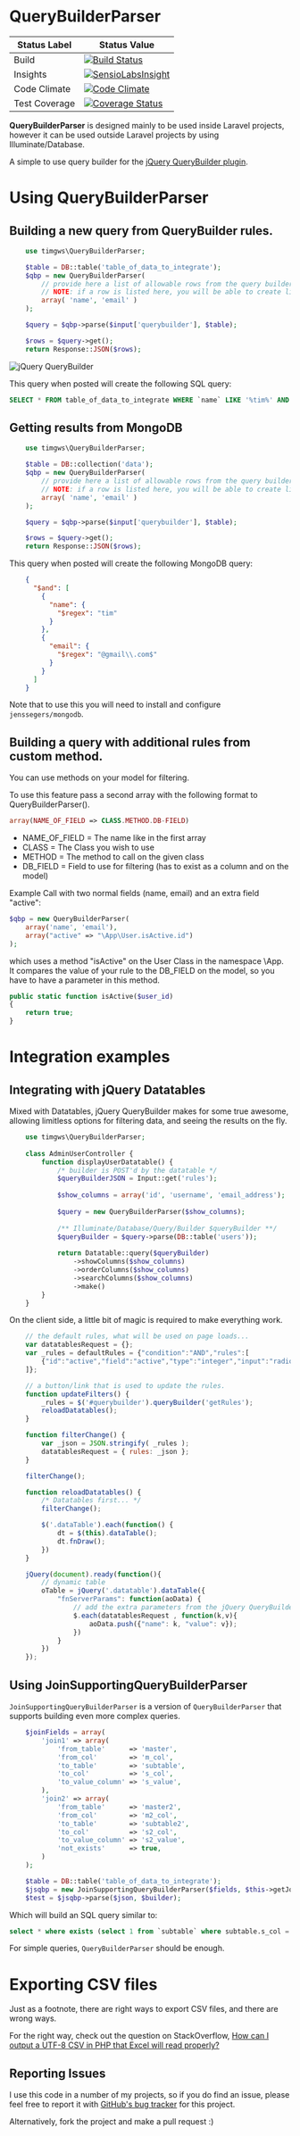 # QueryBuilderParser

Status Label  | Status Value
--------------|-------------
Build | [![Build Status](https://travis-ci.org/timgws/QueryBuilderParser.svg?branch=master)](https://travis-ci.org/timgws/QueryBuilderParser)
Insights | [![SensioLabsInsight](https://insight.sensiolabs.com/projects/70403e01-ad39-4117-bdef-d0c09c382555/mini.png?branch=master)](https://insight.sensiolabs.com/projects/70403e01-ad39-4117-bdef-d0c09c382555)
Code Climate | [![Code Climate](https://codeclimate.com/github/timgws/QueryBuilderParser/badges/gpa.svg)](https://codeclimate.com/github/timgws/QueryBuilderParser)
Test Coverage | [![Coverage Status](https://coveralls.io/repos/github/timgws/QueryBuilderParser/badge.svg?branch=master)](https://coveralls.io/github/timgws/QueryBuilderParser?branch=master)

**QueryBuilderParser** is designed mainly to be used inside Laravel projects, however it can be used outside Laravel
projects by using Illuminate/Database.

A simple to use query builder for the [jQuery QueryBuilder plugin](http://querybuilder.js.org/demo.html#plugins).

# Using QueryBuilderParser

## Building a new query from QueryBuilder rules.

```php
    use timgws\QueryBuilderParser;

    $table = DB::table('table_of_data_to_integrate');
    $qbp = new QueryBuilderParser(
        // provide here a list of allowable rows from the query builder.
        // NOTE: if a row is listed here, you will be able to create limits on that row from QBP.
        array( 'name', 'email' )
    );

    $query = $qbp->parse($input['querybuilder'], $table);

    $rows = $query->get();
    return Response::JSON($rows);
```

![jQuery QueryBuilder](/querybuilder.png?raw=true "jQuery QueryBuilder")

This query when posted will create the following SQL query:

```sql
SELECT * FROM table_of_data_to_integrate WHERE `name` LIKE '%tim%' AND `email` LIKE '%@gmail.com'
```

## Getting results from MongoDB
```php
    use timgws\QueryBuilderParser;

    $table = DB::collection('data');
    $qbp = new QueryBuilderParser(
        // provide here a list of allowable rows from the query builder.
        // NOTE: if a row is listed here, you will be able to create limits on that row from QBP.
        array( 'name', 'email' )
    );

    $query = $qbp->parse($input['querybuilder'], $table);

    $rows = $query->get();
    return Response::JSON($rows);
```

This query when posted will create the following MongoDB query:

```json
    {
      "$and": [
        {
          "name": {
            "$regex": "tim"
          }
        },
        {
          "email": {
            "$regex": "@gmail\\.com$"
          }
        }
      ]
    }
```

Note that to use this you will need to install and configure `jenssegers/mongodb`.

## Building a query with additional rules from custom method.

You can use methods on your model for filtering.

To use this feature pass a second array with the following format to QueryBuilderParser().
```php
array(NAME_OF_FIELD => CLASS.METHOD.DB-FIELD) 
```

* NAME_OF_FIELD = The name like in the first array
* CLASS         = The Class you wish to use
* METHOD        = The method to call on the given class
* DB_FIELD      = Field to use for filtering (has to exist as a column and on the model)

Example Call with two normal fields (name, email) and an extra field "active":
```php
$qbp = new QueryBuilderParser(
    array('name', 'email'), 
    array("active" => "\App\User.isActive.id")
);
```

which uses a method "isActive" on the User Class in the namespace \App.
It compares the value of your rule to the DB_FIELD on the model, so you have to have a parameter in this method.
```php
public static function isActive($user_id)
{
    return true;
}
```

# Integration examples

## Integrating with jQuery Datatables

Mixed with Datatables, jQuery QueryBuilder makes for some true awesome, allowing limitless options
for filtering data, and seeing the results on the fly.

```php
    use timgws\QueryBuilderParser;
    
    class AdminUserController {
        function displayUserDatatable() {
            /* builder is POST'd by the datatable */
            $queryBuilderJSON = Input::get('rules');
            
            $show_columns = array('id', 'username', 'email_address');
            
            $query = new QueryBuilderParser($show_columns);
            
            /** Illuminate/Database/Query/Builder $queryBuilder **/
            $queryBuilder = $query->parse(DB::table('users'));
            
            return Datatable::query($queryBuilder)
                ->showColumns($show_columns)
                ->orderColumns($show_columns)
                ->searchColumns($show_columns)
                ->make()
        }
    }
```

On the client side, a little bit of magic is required to make everything work.

```js
    // the default rules, what will be used on page loads...
    var datatablesRequest = {};
    var _rules = defaultRules = {"condition":"AND","rules":[
        {"id":"active","field":"active","type":"integer","input":"radio","operator":"equal","value":"1"}
    ]};

    // a button/link that is used to update the rules.
    function updateFilters() {
        _rules = $('#querybuilder').queryBuilder('getRules');
        reloadDatatables();
    }

    function filterChange() {
        var _json = JSON.stringify( _rules );
        datatablesRequest = { rules: _json };
    }

    filterChange();

    function reloadDatatables() {
        /* Datatables first... */
        filterChange();

        $('.dataTable').each(function() {
            dt = $(this).dataTable();
            dt.fnDraw();
        })
    }

    jQuery(document).ready(function(){
        // dynamic table
        oTable = jQuery('.datatable').dataTable({
            "fnServerParams": function(aoData) {
                // add the extra parameters from the jQuery QueryBuilder to the Datatable endpoint...
                $.each(datatablesRequest , function(k,v){
                    aoData.push({"name": k, "value": v});
                })
            }
        })
    });
```

## Using JoinSupportingQueryBuilderParser

`JoinSupportingQueryBuilderParser` is a version of `QueryBuilderParser` that supports building even more complex queries.

```php
    $joinFields = array(
        'join1' => array(
            'from_table'      => 'master',
            'from_col'        => 'm_col',
            'to_table'        => 'subtable',
            'to_col'          => 's_col',
            'to_value_column' => 's_value',
        ),
        'join2' => array(
            'from_table'      => 'master2',
            'from_col'        => 'm2_col',
            'to_table'        => 'subtable2',
            'to_col'          => 's2_col',
            'to_value_column' => 's2_value',
            'not_exists'      => true,
        )
    );

    $table = DB::table('table_of_data_to_integrate');
    $jsqbp = new JoinSupportingQueryBuilderParser($fields, $this->getJoinFields());
    $test = $jsqbp->parse($json, $builder);
```

Which will build an SQL query similar to:

```sql
select * where exists (select 1 from `subtable` where subtable.s_col = master.m_col and `s_value` < ?)
```

For simple queries, `QueryBuilderParser` should be enough.

# Exporting CSV files

Just as a footnote, there are right ways to export CSV files, and there are wrong ways.

For the right way, check out the question on StackOverflow,
[How can I output a UTF-8 CSV in PHP that Excel will read properly?](http://stackoverflow.com/a/16766198/2143004)

## Reporting Issues

I use this code in a number of my projects, so if you do find an issue, please feel free to report it with [GitHub's bug tracker](https://github.com/timgws/QueryBuilderParser) for this project.

Alternatively, fork the project and make a pull request :)
